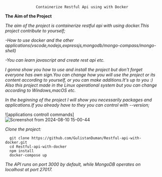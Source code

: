                   Containerize Restful Api using with Docker

**The Aim of the Project**

*The aim of the project is containerize restful api with using docker.This project contribute to yourself;*

   *-How to use docker and the other applications(vscode,nodejs,expressjs,mongodb/mongo-compass/mongo-shell)*
 
   *-You can learn javascript and create rest api etc.*

     
*I gonna show you how to use and install the project but don't forget everyone has own sign.You can change how you will use the project or its content according to yourself, or you can make additions.It's up to you :)*
*Also this project made in the Linux operational system but you can change according to Windows,macOS etc.*

*In the beginning of the project I will show you necessarily packages and applications.If you already have to they you can control with --version;*

![applications controll commands]    ![Screenshot from 2024-08-10 15-00-44](https://github.com/user-attachments/assets/58c6484a-e460-40f4-a8bd-1b11b8973b3d)


*Clone the project:*

      git clone https://github.com/GulistanDuman/Restful-api-with-docker.git
      cd Restful-api-with-docker
      npm install
      docker-compose up

*The API runs on port 3000 by default, while MongoDB operates on localhost at port 27017.*




